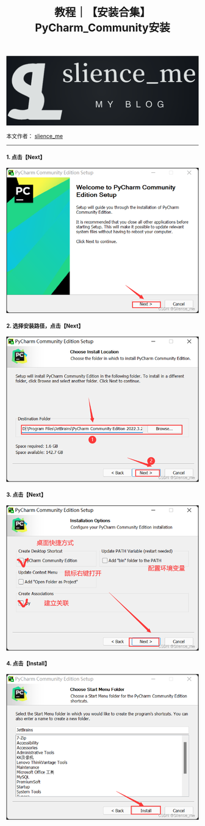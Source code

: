 ﻿---
layout: post
title: 教程｜【安装合集】PyCharm_Community安装
categories: [教程]
description: 【安装合集】PyCharm_Community安装
keywords: 教程
mermaid: false
sequence: false
flow: false
mathjax: false
mindmap: false
mindmap2: false
---

![img](/images/posts/logo_slienceme3.png)

本文作者： [slience_me](https://slienceme.cn/)

---

#### 1. 点击【Next】
![Alt Text](/images/posts/eb2202e04f74437d9ec5d7e6d7333f1d.png)
#### 2. 选择安装路径，点击【Next】
![Alt Text](/images/posts/bdd20f7b31804239acee76c1ab5d3fa9.png)
#### 3. 点击【Next】
![Alt Text](/images/posts/1cadc6f16c8a497aaf44ec340fbfdf8d.png)
#### 4. 点击【Install】
![Alt Text](/images/posts/1f8f2e18a806421bb9652ffa051165d0.png)

